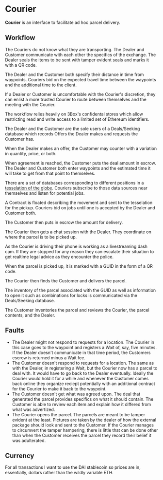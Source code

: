 # Courier

**Courier** is an interface to facilitate ad hoc parcel delivery.

## Workflow

The Couriers do not know what they are transporting. The Dealer and Customer communicate with each other the specifics of the exchange. The Dealer seals the items to be sent with tamper evident seals and marks it with a QR code.

The Dealer and the Customer both specify their distance in time from waypoints. Couriers bid on the expected travel time between the waypoints and the additional time to the client.

If a Dealer or Customer is uncomfortable with the Courier's discretion, they can enlist a more trusted Courier to route between themselves and the meeting with the Courier.

The workflow relies heavily on 3Box's confidental stores which allow restricting read and write access to a limited set of Ethereum identifiers.

The Dealer and the Customer are the sole users of a Deals/Seeking database which records Offers the Dealer makes and requests the Customer has.

When the Dealer makes an offer, the Customer may counter with a variation in quantity, price, or both.

When agreement is reached, the Customer puts the deal amount in escrow. The Dealer and Customer both enter waypoints and the estimated time it will take to get from that point to themselves.

There are a set of databases corresponding to different positions in a [tesselation of the globe](https://github.com/mocnik-science/geogrid). Couriers subscribe to those data sources near themselves and listen for potential jobs.

A Contract is floated describing the movement and sent to the tesselation for the pickup. Couriers bid on jobs until one is accepted by the Dealer and Customer both.

The Customer then puts in escrow the amount for delivery.

The Courier then gets a chat session with the Dealer. They coordinate on where the parcel is to be picked up.

As the Courier is driving their phone is working as a livestreaming dash cam. If they are stopped for any reason they can escalate their situation to get realtime legal advice as they encounter the police. 

When the parcel is picked up, it is marked with a GUID in the form of a QR code.

The Courier then finds the Customer and delivers the parcel.

The inventory of the parcel associated with the GUID as well as information to open it such as combinations for locks is communicated via the Deals/Seeking database.

The Customer inventories the parcel and reviews the Courier, the parcel contents, and the Dealer.

## Faults

* The Dealer might not respond to requests for a location. The Courier in this case goes to the waypoint and registers a Wait of, say, five minutes. If the Dealer doesn't communicate in that time period, the Customers escrow is returned minus a Wait fee.
* The Customer doesn't respond to requests for a location. The same as with the Dealer, in registering a Wait, but the Courier now has a parcel to deal with. It would have to go back to the Dealer eventually. Ideally the Courier would hold it for a while and whenever the Customer comes back online they organize reciept potentially with an additional contract for the Courier to make it back to the waypoint.
* The Customer doesn't get what was agreed upon. The deal that generated the parcel provides specifics on what it should contain. The Customer is able to review each item and explain how it differed from what was advertized.
* The Courier opens the parcel. The parcels are meant to be tamper evident at the least. Pictures are taken by the dealer of how the external package should look and sent to the Customer. If the Courier manages to circumvert the tamper hampering, there is little that can be done other than when the Customer receives the parcel they record their belief it was adulterated.

## Currency

For all transactions I want to use the DAI stablecoin so prices are in, essentially, dollars rather than the wildly variable ETH.